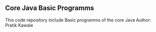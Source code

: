 ## Core Java Basic Programms
This code repository include Basic programms  of the core Java
Author: Pratik Kawale
